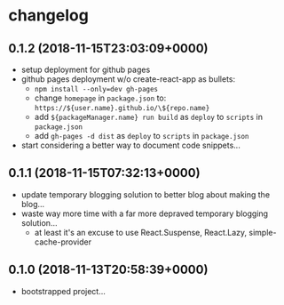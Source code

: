 # changelog

## 0.1.2 (2018-11-15T23:03:09+0000)

- setup deployment for github pages
- github pages deployment w/o create-react-app as bullets:
  - `npm install --only=dev gh-pages`
  - change `homepage` in `package.json` to:
    `https://${user.name}.github.io/\${repo.name}`
  - add `${packageManager.name} run build` as `deploy` to `scripts` in `package.json`
  - add `gh-pages -d dist` as `deploy` to `scripts` in `package.json`
- start considering a better way to document code snippets...

## 0.1.1 (2018-11-15T07:32:13+0000)

- update temporary blogging solution to better blog about making the blog...
- waste way more time with a far more depraved temporary blogging solution...
  - at least it's an excuse to use React.Suspense, React.Lazy, simple-cache-provider

## 0.1.0 (2018-11-13T20:58:39+0000)

- bootstrapped project...
